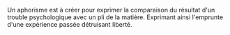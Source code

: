 Un aphorisme est à créer pour exprimer la comparaison du résultat d'un trouble psychologique avec un pli de la matière. Exprimant ainsi l'emprunte d'une expérience passée détruisant liberté.
